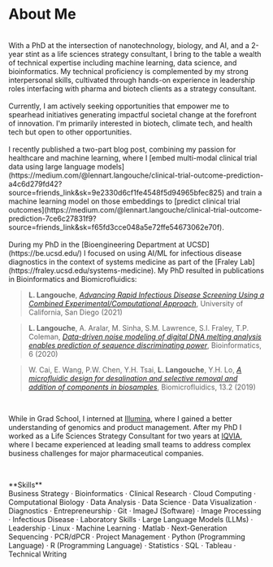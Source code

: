 # About Me

<br>
With a PhD at the intersection of nanotechnology, biology, and AI, and a 2-year stint as a life sciences strategy consultant, I bring to the table a wealth of technical expertise including
machine learning, data science, and bioinformatics. My technical proficiency is complemented by my strong interpersonal skills, cultivated through hands-on experience in leadership roles
interfacing with pharma and biotech clients as a strategy consultant.<br>
<br>
Currently, I am actively seeking opportunities that empower me to spearhead initiatives generating impactful societal change at the forefront of innovation. I'm primarily interested in biotech, climate tech, and health tech but open to other opportunities. <br>
<br>
I recently published a two-part blog post, combining my passion for healthcare and machine learning, where I [embed multi-modal clinical trial data using large language models](https://medium.com/@lennart.langouche/clinical-trial-outcome-prediction-a4c6d279fd42?source=friends_link&sk=9e2330d6cf1fe4548f5d94965bfec825) and train a machine learning model on those embeddings to [predict clinical trial outcomes](https://medium.com/@lennart.langouche/clinical-trial-outcome-prediction-7ce6c27831f9?source=friends_link&sk=f65fd3cce048a5e72ffe54673062e70f).<br>
<br>
During my PhD in the [Bioengineering Department at UCSD](https://be.ucsd.edu/) I focused on using AI/ML for infectious disease diagnostics in the context of systems medicine as part of the [Fraley Lab](https://fraley.ucsd.edu/systems-medicine). My PhD resulted in publications in Bioinformatics and Biomicrofluidics:<br> 

> **L. Langouche**, [*Advancing Rapid Infectious Disease Screening Using a Combined Experimental/Computational Approach*](https://escholarship.org/content/qt16x0t2x3/qt16x0t2x3_noSplash_01cb415bf9021eaf7221ce26ae44cb60.pdf), University of California, San Diego (2021)<br>

> **L. Langouche**, A. Aralar, M. Sinha, S.M. Lawrence, S.I. Fraley, T.P. Coleman, [*Data-driven noise modeling of digital DNA melting analysis enables prediction of sequence discriminating power*](https://doi.org/10.1093/bioinformatics/btaa1053), Bioinformatics, 6 (2020)<br>

> W. Cai, E. Wang, P.W. Chen, Y.H. Tsai, **L. Langouche**, Y.H. Lo, [*A microfluidic design for desalination and selective removal and addition of components in biosamples*](https://doi.org/10.1063/1.5093348), Biomicrofluidics, 13.2 (2019)<br>
<br>

While in Grad School, I interned at [Illumina](https://www.illumina.com/), where I gained a better understanding of genomics and product management. After my PhD I worked as a Life Sciences Strategy Consultant for two years at [IQVIA](https://www.iqvia.com/), where I became experienced at leading small teams to address complex business challenges for major pharmaceutical companies.<br>

<p>&nbsp;</p>
**Skills**<br>
Business Strategy · Bioinformatics · Clinical Research · Cloud Computing · Computational Biology · Data Analysis · Data Science · Data Visualization · Diagnostics · Entrepreneurship · Git · ImageJ (Software) · Image Processing · Infectious Disease · Laboratory Skills · Large Language Models (LLMs) · Leadership · Linux · Machine Learning · Matlab · Next-Generation Sequencing · PCR/dPCR · Project Management · Python (Programming Language) ·  R (Programming Language) · Statistics · SQL · Tableau · Technical Writing
